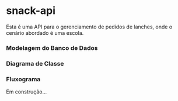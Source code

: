 # snack-api

Esta é uma API para o gerenciamento de pedidos de lanches, onde o cenário abordado é uma escola.

### Modelagem do Banco de Dados

### Diagrama de Classe

### Fluxograma

Em construção...
